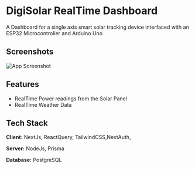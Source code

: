 
# DigiSolar RealTime Dashboard

A Dashboard for a single axis smart solar tracking device interfaced with an ESP32 Microcontroller and Arduino Uno


## Screenshots

![App Screenshot](https://oygqjdgvbypwradzejbd.supabase.co/storage/v1/object/public/personal/DIGISOLAR%20DASHBOARD.png)


## Features

- RealTime Power readings from the Solar Panel
- RealTime Weather Data



## Tech Stack

**Client:** NextJs, ReactQuery, TailwindCSS,NextAuth,

**Server:** NodeJs, Prisma

**Database:** PostgreSQL


